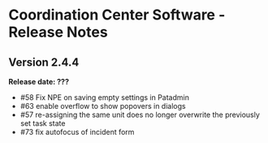 # Coordination Center Software - Release Notes

## Version 2.4.4

**Release date: ???**

* \#58 Fix NPE on saving empty settings in Patadmin
* \#63 enable overflow to show popovers in dialogs
* \#57 re-assigning the same unit does no longer overwrite the previously set task state
* \#73 fix autofocus of incident form